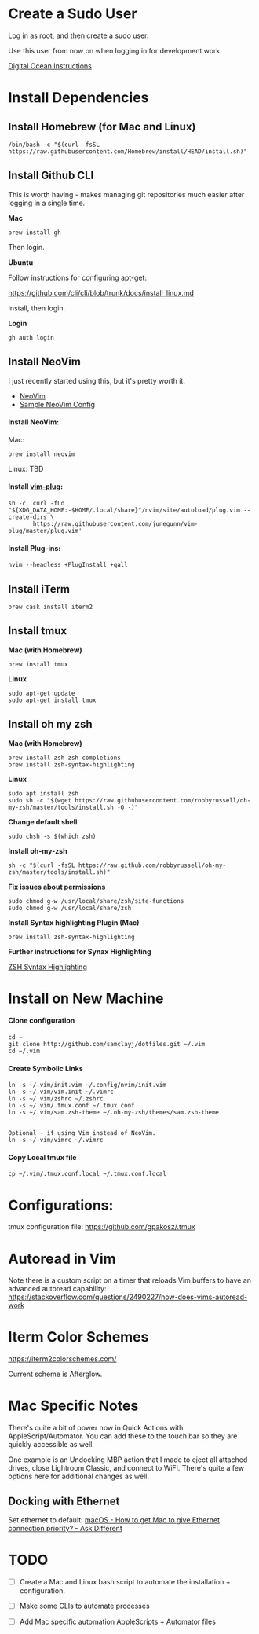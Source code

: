 # Create a Sudo User

Log in as root, and then create a sudo user. 

Use this user from now on when logging in for development work.

[Digital Ocean Instructions](https://www.digitalocean.com/community/tutorials/how-to-create-a-sudo-user-on-ubuntu-quickstart)

# Install Dependencies

## Install Homebrew (for Mac and Linux)

    /bin/bash -c "$(curl -fsSL https://raw.githubusercontent.com/Homebrew/install/HEAD/install.sh)"
    
## Install Github CLI

This is worth having - makes managing git repositories much easier after logging in a single time.

**Mac**

    brew install gh 
    
Then login.

**Ubuntu**

Follow instructions for configuring apt-get:

https://github.com/cli/cli/blob/trunk/docs/install_linux.md

Install, then login.

**Login**

    gh auth login

## Install NeoVim

I just recently started using this, but it's pretty worth it.

- [NeoVim](https://github.com/neovim/neovim)
- [Sample NeoVim Config](https://medium.com/geekculture/neovim-configuration-for-beginners-b2116dbbde84)

#### Install NeoVim:

Mac:
```
brew install neovim
```

Linux: TBD

#### Install [vim-plug](https://github.com/junegunn/vim-plug):

```
sh -c 'curl -fLo "${XDG_DATA_HOME:-$HOME/.local/share}"/nvim/site/autoload/plug.vim --create-dirs \
       https://raw.githubusercontent.com/junegunn/vim-plug/master/plug.vim'
```

#### Install Plug-ins:

```
nvim --headless +PlugInstall +qall
```

## Install iTerm

    brew cask install iterm2

## Install tmux

**Mac (with Homebrew)**

    brew install tmux

**Linux**

    sudo apt-get update
    sudo apt-get install tmux

## Install oh my zsh

**Mac (with Homebrew)**

    brew install zsh zsh-completions
    brew install zsh-syntax-highlighting

**Linux**

    sudo apt install zsh
    sudo sh -c "$(wget https://raw.githubusercontent.com/robbyrussell/oh-my-zsh/master/tools/install.sh -O -)"

**Change default shell**

    sudo chsh -s $(which zsh)

**Install oh-my-zsh**

    sh -c "$(curl -fsSL https://raw.github.com/robbyrussell/oh-my-zsh/master/tools/install.sh)"

**Fix issues about permissions**

    sudo chmod g-w /usr/local/share/zsh/site-functions
    sudo chmod g-w /usr/local/share/zsh

**Install Syntax highlighting Plugin (Mac)**

    brew install zsh-syntax-highlighting

**Further instructions for Synax Highlighting**

[ZSH Syntax Highlighting](https://github.com/zsh-users/zsh-syntax-highlighting/blob/master/INSTALL.md)

# Install on New Machine

#### Clone configuration

    cd ~
    git clone http://github.com/samclayj/dotfiles.git ~/.vim
    cd ~/.vim

#### Create Symbolic Links

    ln -s ~/.vim/init.vim ~/.config/nvim/init.vim
    ln -s ~/.vim/vim.init ~/.vimrc
    ln -s ~/.vim/zshrc ~/.zshrc
    ln -s ~/.vim/.tmux.conf ~/.tmux.conf
    ln -s ~/.vim/sam.zsh-theme ~/.oh-my-zsh/themes/sam.zsh-theme


    Optional - if using Vim instead of NeoVim.
    ln -s ~/.vim/vimrc ~/.vimrc

#### Copy Local tmux file

    cp ~/.vim/.tmux.conf.local ~/.tmux.conf.local

# Configurations:

tmux configuration file: https://github.com/gpakosz/.tmux

# Autoread in Vim

Note there is a custom script on a timer that reloads Vim buffers to have an
advanced autoread capability: https://stackoverflow.com/questions/2490227/how-does-vims-autoread-work

# Iterm Color Schemes

https://iterm2colorschemes.com/

Current scheme is Afterglow.

# Mac Specific Notes

There's quite a bit of power now in Quick Actions with AppleScript/Automator. You can add these to the touch bar so they are quickly accessible as well.

One example is an Undocking MBP action that I made to eject all attached drives, close Lightroom Classic, and connect to WiFi. There's quite a few options here for additional changes as well.

## Docking with Ethernet
Set ethernet to default: [macOS - How to get Mac to give Ethernet connection priority? - Ask Different](https://apple.stackexchange.com/questions/245353/how-to-get-mac-to-give-ethernet-connection-priority)


# TODO

- [ ] Create a Mac and Linux bash script to automate the installation + configuration.
- [ ] Make some CLIs to automate processes
- [ ] Add Mac specific automation AppleScripts + Automator files

